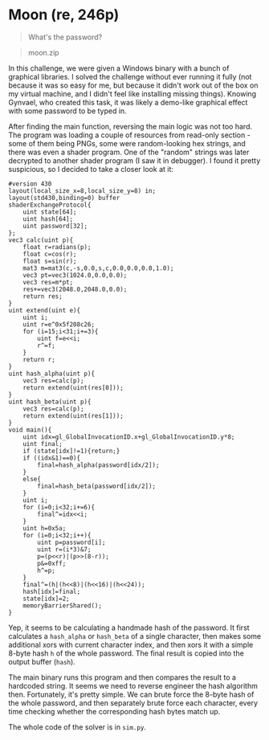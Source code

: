 # Moon (re, 246p)

> What's the password?

> moon.zip

In this challenge, we were given a Windows binary with a bunch of graphical libraries.
I solved the challenge without ever running it fully (not because it was so easy for me,
but because it didn't work out of the box on my virtual machine, and I didn't feel
like installing missing things). Knowing Gynvael, who created this task, it was likely 
a demo-like graphical effect with some password to be typed in.

After finding the main function, reversing the main logic was not too hard. The program
was loading a couple of resources from read-only section - some of them being PNGs,
some were random-looking hex strings, and there was even a shader program. One of the 
"random" strings was later decrypted to another shader program (I saw it in debugger). 
I found it pretty suspicious,
so I decided to take a closer look at it:
```
#version 430
layout(local_size_x=8,local_size_y=8) in;
layout(std430,binding=0) buffer 
shaderExchangeProtocol{
	uint state[64];
	uint hash[64];
	uint password[32];
};
vec3 calc(uint p){
	float r=radians(p);
	float c=cos(r);
	float s=sin(r);
	mat3 m=mat3(c,-s,0.0,s,c,0.0,0.0,0.0,1.0);
	vec3 pt=vec3(1024.0,0.0,0.0);
	vec3 res=m*pt;
	res+=vec3(2048.0,2048.0,0.0);
	return res;
}
uint extend(uint e){
	uint i;
	uint r=e^0x5f208c26;
	for (i=15;i<31;i+=3){
		uint f=e<<i;
		r^=f;
	}
	return r;
}
uint hash_alpha(uint p){
	vec3 res=calc(p);
	return extend(uint(res[0]));
}
uint hash_beta(uint p){
	vec3 res=calc(p);
	return extend(uint(res[1]));
}
void main(){
	uint idx=gl_GlobalInvocationID.x+gl_GlobalInvocationID.y*8;
	uint final;
	if (state[idx]!=1){return;}
	if ((idx&1)==0){
		final=hash_alpha(password[idx/2]);
	}
	else{
		final=hash_beta(password[idx/2]);
	}
	uint i;
	for (i=0;i<32;i+=6){
		final^=idx<<i;
	}
	uint h=0x5a;
	for (i=0;i<32;i++){
		uint p=password[i];
		uint r=(i*3)&7;
		p=(p<<r)|(p>>(8-r));
		p&=0xff;
		h^=p;
	}
	final^=(h|(h<<8)|(h<<16)|(h<<24));
	hash[idx]=final;
	state[idx]=2;
	memoryBarrierShared();
}
```

Yep, it seems to be calculating a handmade hash of the password. It first calculates 
a `hash_alpha` or `hash_beta` of a single character, then makes some additional xors with
current character index, and then xors it with a simple 8-byte hash `h` of the whole password.
The final result is copied into the output buffer (`hash`).

The main binary runs this program and then compares the result to a hardcoded string. It seems
we need to reverse engineer the hash algorithm then. Fortunately, it's pretty simple.
We can brute force the 8-byte hash of the whole password, and then separately brute force 
each character, every time checking whether the corresponding hash bytes match up.

The whole code of the solver is in `sim.py`.
